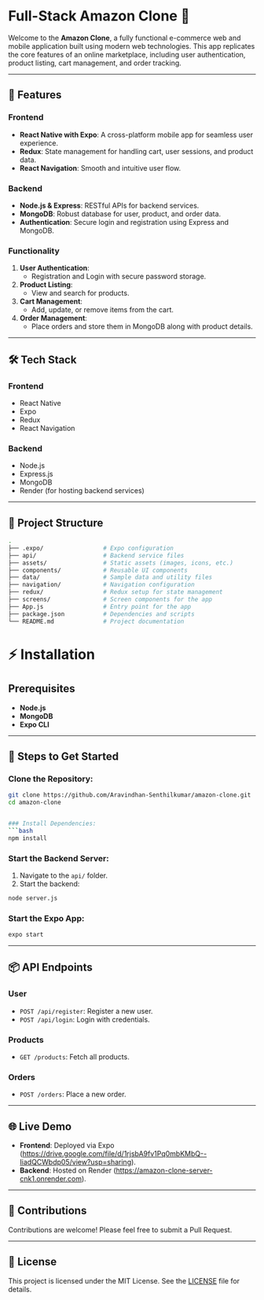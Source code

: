# Full-Stack Amazon Clone 🛒

Welcome to the **Amazon Clone**, a fully functional e-commerce web and mobile application built using modern web technologies. This app replicates the core features of an online marketplace, including user authentication, product listing, cart management, and order tracking.

---

## 🚀 Features

### Frontend
- **React Native with Expo**: A cross-platform mobile app for seamless user experience.
- **Redux**: State management for handling cart, user sessions, and product data.
- **React Navigation**: Smooth and intuitive user flow.

### Backend
- **Node.js & Express**: RESTful APIs for backend services.
- **MongoDB**: Robust database for user, product, and order data.
- **Authentication**: Secure login and registration using Express and MongoDB.

### Functionality
1. **User Authentication**:
   - Registration and Login with secure password storage.
2. **Product Listing**:
   - View and search for products.
3. **Cart Management**:
   - Add, update, or remove items from the cart.
4. **Order Management**:
   - Place orders and store them in MongoDB along with product details.

---

## 🛠️ Tech Stack

### Frontend
- React Native
- Expo
- Redux
- React Navigation

### Backend
- Node.js
- Express.js
- MongoDB
- Render (for hosting backend services)

---

## 📂 Project Structure

```bash
.
├── .expo/                 # Expo configuration
├── api/                   # Backend service files
├── assets/                # Static assets (images, icons, etc.)
├── components/            # Reusable UI components
├── data/                  # Sample data and utility files
├── navigation/            # Navigation configuration
├── redux/                 # Redux setup for state management
├── screens/               # Screen components for the app
├── App.js                 # Entry point for the app
├── package.json           # Dependencies and scripts
└── README.md              # Project documentation
```

# ⚡ Installation

## Prerequisites
- **Node.js**
- **MongoDB**
- **Expo CLI**

---

## 🚀 Steps to Get Started

### Clone the Repository:
```bash
git clone https://github.com/Aravindhan-Senthilkumar/amazon-clone.git
cd amazon-clone


### Install Dependencies:
```bash
npm install
```

### Start the Backend Server:
1. Navigate to the `api/` folder.
2. Start the backend:
```bash
node server.js
```

### Start the Expo App:
```bash
expo start
```

---

## 📦 API Endpoints

### **User**
- `POST /api/register`: Register a new user.
- `POST /api/login`: Login with credentials.

### **Products**
- `GET /products`: Fetch all products.

### **Orders**
- `POST /orders`: Place a new order.

---

## 🌐 Live Demo
- **Frontend**: Deployed via Expo (https://drive.google.com/file/d/1rjsbA9fv1Pq0mbKMbQ--IiadQCWbdp05/view?usp=sharing).
- **Backend**: Hosted on Render (https://amazon-clone-server-cnk1.onrender.com).

---

## 🙌 Contributions
Contributions are welcome! Please feel free to submit a Pull Request.

---

## 📄 License
This project is licensed under the MIT License. See the [LICENSE](./LICENSE) file for details.


